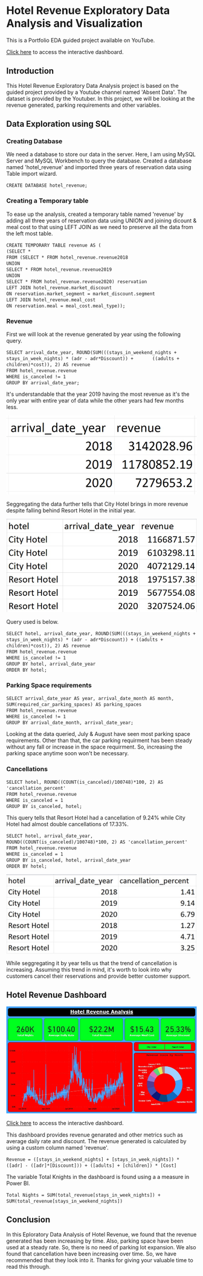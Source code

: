 # Hotel Revenue Exploratory Data Analysis and Visualization
 This is a Portfolio EDA guided project available on YouTube.

 <a href="https://www.novypro.com/project/hotel-revenue-dashboard-3" target="_blank">Click here</a> to access the interactive dashboard.

## Introduction
This Hotel Revenue Exploratory Data Analysis project is based on the guided project provided by a Youtube channel named 'Absent Data'. The dataset is provided by the Youtuber. In this project, we will be looking at the revenue generated, parking requirements and other variables.

## Data Exploration using SQL
### Creating Database
We need a database to store our data in the server. Here, I am using MySQL Server and MySQL Workbench to query the database. Created a database named 'hotel_revenue' and imported three years of reservation data using Table import wizard.

    CREATE DATABASE hotel_revenue;

### Creating a Temporary table
To ease up the analysis, created a temporary table named 'revenue' by adding all three years of reservation data using UNION and joining dicount & meal cost to that using LEFT JOIN as we need to preserve all the data from the left most table.

    CREATE TEMPORARY TABLE revenue AS (
    (SELECT *
    FROM (SELECT * FROM hotel_revenue.revenue2018
    UNION
    SELECT * FROM hotel_revenue.revenue2019
    UNION
    SELECT * FROM hotel_revenue.revenue2020) reservation
    LEFT JOIN hotel_revenue.market_discount
    ON reservation.market_segment = market_discount.segment
    LEFT JOIN hotel_revenue.meal_cost
    ON reservation.meal = meal_cost.meal_type));

### Revenue
First we will look at the revenue generated by year using the following query.

    SELECT arrival_date_year, ROUND(SUM(((stays_in_weekend_nights + stays_in_week_nights) * (adr - adr*Discount)) +       ((adults + children)*cost)), 2) AS revenue
    FROM hotel_revenue.revenue
    WHERE is_canceled != 1
    GROUP BY arrival_date_year;

It's understandable that the year 2019 having the most revenue as it's the only year with entire year of data while the other years had few months less.

![revenue_by_year](files\revenue_by_year.jpg)

Seggregating the data further tells that City Hotel brings in more revenue despite falling behind Resort Hotel in the initial year.

![revenue_by_hotel](files\revenue_by_hotel.jpg) 

Query used is below.

    SELECT hotel, arrival_date_year, ROUND(SUM(((stays_in_weekend_nights + stays_in_week_nights) * (adr - adr*Discount)) + ((adults + children)*cost)), 2) AS revenue
    FROM hotel_revenue.revenue
    WHERE is_canceled != 1
    GROUP BY hotel, arrival_date_year
    ORDER BY hotel;

### Parking Space requirements
    SELECT arrival_date_year AS year, arrival_date_month AS month, SUM(required_car_parking_spaces) AS parking_spaces
    FROM hotel_revenue.revenue
    WHERE is_canceled != 1
    GROUP BY arrival_date_month, arrival_date_year;

Looking at the data queried, July & August have seen most parking space requirements. Other than that, the car parking requirment has been steady without any fall or increase in the space requirment. So, increasing the parking space anytime soon won't be necessary.

### Cancellations
    SELECT hotel, ROUND((COUNT(is_canceled)/100748)*100, 2) AS 'cancellation_percent'
    FROM hotel_revenue.revenue
    WHERE is_canceled = 1
    GROUP BY is_canceled, hotel;

This query tells that Resort Hotel had a cancellation of 9.24% while City Hotel had almost double cancellations of 17.33%.

    SELECT hotel, arrival_date_year, ROUND((COUNT(is_canceled)/100748)*100, 2) AS 'cancellation_percent'
    FROM hotel_revenue.revenue
    WHERE is_canceled = 1
    GROUP BY is_canceled, hotel, arrival_date_year
    ORDER BY hotel;

![cancellation_by_year](files\cancellations_by_year.jpg)

While seggregating it by year tells us that the trend of cancellation is increasing. Assuming this trend in mind, it's worth to look into why customers cancel their reservations and provide better customer support.

## Hotel Revenue Dashboard

![dashboard](files\hotel_dashboard_image.jpg)

<a href="https://www.novypro.com/project/hotel-revenue-dashboard-3" target="_blank">Click here</a> to access the interactive dashboard.

This dashboard provides revenue genarated and other metrics such as average daily rate and discount.
The revenue generated is calculated by using a custom column named 'revenue'.

    Revenue = ([stays_in_weekend_nights] + [stays_in_week_nights]) * ([adr] - ([adr]*[Discount])) + ([adults] + [children]) * [Cost]

The variable Total Knights in the dashboard is found using a a measure in Power BI.

    Total Nights = SUM(total_revenue[stays_in_week_nights]) + SUM(total_revenue[stays_in_weekend_nights])

## Conclusion
In this Eploratory Data Analysis of Hotel Revenue, we found that the revenue generated has been increasing by time. Also, parking space have been used at a steady rate. So, there is no need of parking lot expansion. We also found that cancellation have been increasing over time. So, we have recommended that they look into it.
Thanks for giving your valuable time to read this through.
